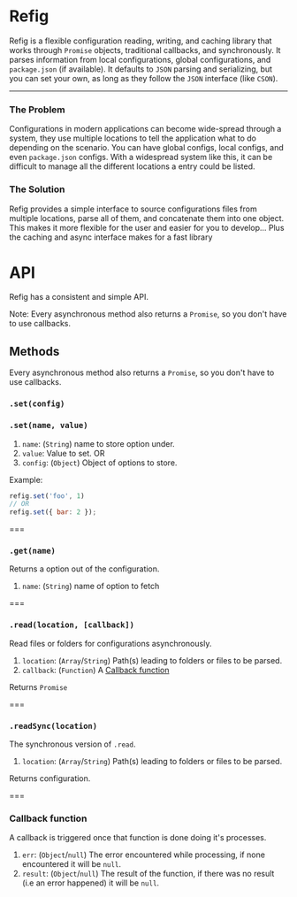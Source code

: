 Refig
=====
Refig is a flexible configuration reading, writing, and caching library that works through `Promise` objects, traditional callbacks, and synchronously.  It parses information from local configurations, global configurations, and `package.json` (if available).  It defaults to `JSON` parsing and serializing, but you can set your own, as long as they follow the `JSON` interface (like `CSON`).

---

### The Problem
Configurations in modern applications can become wide-spread through a system, they use multiple locations to tell the application what to do depending on the scenario.  You can have global configs, local configs, and even `package.json` configs.  With a widespread system like this, it can be difficult to manage all the different locations a entry could be listed.

### The Solution
Refig provides a simple interface to source configurations files from multiple locations, parse all of them, and concatenate them into one object.  This makes it more flexible for the user and easier for you to develop...  Plus the caching and async interface makes for a fast library

# API
Refig has a consistent and simple API.

Note: Every asynchronous method also returns a `Promise`, so you don't have to use callbacks.

## Methods
Every asynchronous method also returns a `Promise`, so you don't have to use callbacks.

### `.set(config)`
### `.set(name, value)`
  1. `name`: (`String`) name to store option under.
  2. `value`: Value to set.
OR
  1. `config`: (`Object`) Object of options to store.

Example:
```javascript
refig.set('foo', 1)
// OR
refig.set({ bar: 2 });
```

===

### `.get(name)`
Returns a option out of the configuration.
  1. `name`: (`String`) name of option to fetch

===

### `.read(location, [callback])`
Read files or folders for configurations asynchronously.
  1. `location`: (`Array`/`String`) Path(s) leading to folders or files to be parsed.
  2. `callback`: (`Function`) A [Callback function](#callback-function)

Returns `Promise`

===

### `.readSync(location)`
The synchronous version of `.read`.
  1. `location`: (`Array`/`String`) Path(s) leading to folders or files to be parsed.

Returns configuration.

===

### Callback function
A callback is triggered once that function is done doing it's processes.
  1. `err`: (`Object`/`null`) The error encountered while processing, if none encountered it will be `null`.
  2. `result`: (`Object`/`null`) The result of the function, if there was no result (i.e an error happened) it will be `null`.  
